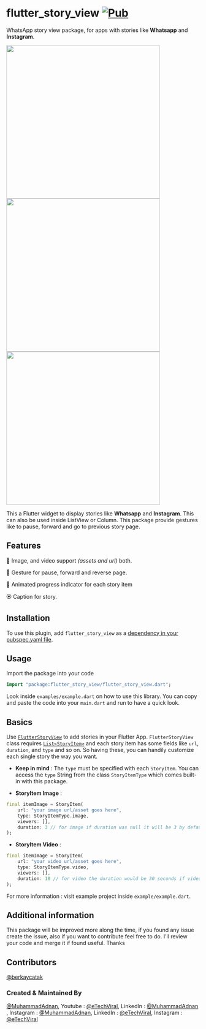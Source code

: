 # flutter_story_view [![Pub](https://img.shields.io/pub/v/flutter_story_view.svg)](https://pub.dev/packages/flutter_story_view)

WhatsApp story view package, for apps with stories like **Whatsapp** and **Instagram**.

<p float="left">

  <img src="https://i.imgur.com/jVB1Akw.jpg" width=400 />
  <img src="https://i.imgur.com/i66REow.png" width=400 />
  <img src="https://i.imgur.com/pOBYsFn.png" width=400 />
    
</p>

This a Flutter widget to display stories like **Whatsapp** and **Instagram**. This can also be used
inside ListView or Column. This package provide gestures like to pause, forward and go to previous story
page.


## Features

🌄  Image, and video support _(assets and url)_ both.

📍  Gesture for pause, forward and reverse page.

🌈  Animated progress indicator for each story item

🏵️  Caption for story.


## Installation

To use this plugin, add `flutter_story_view` as a [dependency in your pubspec.yaml file](https://flutter.io/platform-plugins/).

## Usage

Import the package into your code

```dart
import "package:flutter_story_view/flutter_story_view.dart";
```

Look inside `examples/example.dart` on how to use this library. You can copy
and paste the code into your `main.dart` and run to have a quick look.

## Basics

Use [`FlutterStoryView`](https://pub.dev/documentation/flutter_story_view/latest/flutter_story_view/FlutterStoryView-class.html) to add stories in your Flutter App. `FlutterStoryView` class requires [`List<StoryItem>`](https://pub.dev/documentation/flutter_story_view/latest/flutter_story_view/List<StoryItem>-class.html) and each story item has some fields like `url`, `duration`, and `type` and so on.
So having these, you can handily customize each single story the way you want.

* **Keep in mind** : The `type` must be specified with each `StoryItem`. You can access the `type` String from the class `StoryItemType` which comes built-in with this package.

* **StoryItem Image** :

```dart
final itemImage = StoryItem(
    url: "your image url/asset goes here",
    type: StoryItemType.image,
    viewers: [],
    duration: 3 // for image if duration was null it will be 3 by default.
);
```

* **StoryItem Video** :

```dart
final itemImage = StoryItem(
    url: "your video url/asset goes here",
    type: StoryItemType.video,
    viewers: [],
    duration: 10 // for video the duration would be 30 seconds if video duration gets longer than 30 seconds.
);
```

For more information : visit example project inside `example/example.dart`.

## Additional information

This package will be improved more along the time, if you found any issue create
the issue, also if you want to contribute feel free to do. I'll review your code and
merge it if found useful. Thanks

## Contributors

[@berkaycatak](https://github.com/berkaycatak)


### Created & Maintained By

[@MuhammadAdnan](https://github.com/AdnanKhan45), Youtube : [@eTechViral](https://www.youtube.com/c/eTechViral), LinkedIn  : [@MuhammadAdnan](https://www.linkedin.com/in/muhammad-adnan-23bb8821b/) , Instagram  : [@MuhammadAdnan](https://www.instagram.com/dev.adnankhan/), LinkedIn : [@eTechViral](https://www.linkedin.com/company/etechviral/), Instagram : [@eTechViral](https://www.instagram.com/etechviral/)

